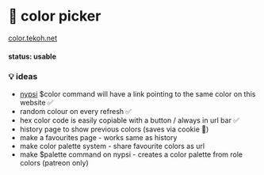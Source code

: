 # 🎨 color picker

[color.tekoh.net](https://color.tekoh.net)

#### status: usable

### 💡 ideas

 - [nypsi](https://github.com/tekoh/nypsi) $color command will have a link pointing to the same color on this website ✅
 - random colour on every refresh ✅
 - hex color code is easily copiable with a button / always in url bar ✅
 - history page to show previous colors (saves via cookie 🍪)
 - make a favourites page \- works same as history
 - make color palette system \- share favourite colors as url
 - make $palette command on nypsi \- creates a color palette from role colors (patreon only)